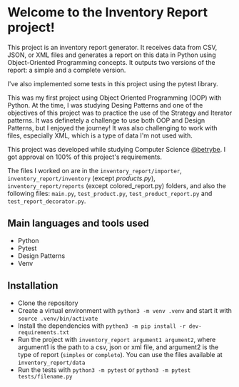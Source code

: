 # Welcome to the Inventory Report project!

This project is an inventory report generator. It receives data from CSV, JSON, or XML files and generates a report on this data in Python using Object-Oriented Programming concepts. It outputs two versions of the report: a simple and a complete version. 

I've also implemented some tests in this project using the pytest library.

This was my first project using Object Oriented Programming (OOP) with Python. At the time, I was studying Desing Patterns and one of the objectives of this project was to practice the use of the Strategy and Iterator patterns. It was definetely a challenge to use both OOP and Design Patterns, but I enjoyed the journey! It was also challenging to work with files, especially XML, which is a type of data I'm not used with.

This project was developed while studying Computer Science [@betrybe](https://github.com/betrybe). I got approval on 100% of this project's requirements.

The files I worked on are in the ```inventory_report/importer```, ```inventory_report/inventory``` (except _products.py_), ```inventory_report/reports``` (except colored_report.py) folders, and also the following files: `main.py`, `test_product.py`, `test_product_report.py` and `test_report_decorator.py`.

## Main languages and tools used

- Python
- Pytest
- Design Patterns
- Venv

## Installation

- Clone the repository
- Create a virtual environment with `python3 -m venv .venv` and start it with `source .venv/bin/activate`
- Install the dependencies with `python3 -m pip install -r dev-requirements.txt`
- Run the project with `inventory_report argument1 argument2`, where argument1 is the path to a csv, json or xml file, and argument2 is the type of report (`simples` or `completo`). You can use the files available at `inventory_report/data`
- Run the tests with `python3 -m pytest` or `python3 -m pytest tests/filename.py`
